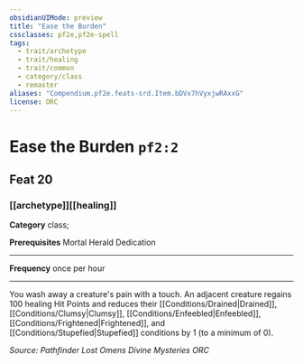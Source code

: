 ```yaml
---
obsidianUIMode: preview
title: "Ease the Burden"
cssclasses: pf2e,pf2e-spell
tags:
  - trait/archetype
  - trait/healing
  - trait/common
  - category/class
  - remaster
aliases: "Compendium.pf2e.feats-srd.Item.bDVx7hVyxjwRAxxG"
license: ORC
---
```

# Ease the Burden `pf2:2`
## Feat 20
### [[archetype]][[healing]]

**Category** class; 



**Prerequisites** Mortal Herald Dedication
* * *
**Frequency** once per hour

* * *

You wash away a creature's pain with a touch. An adjacent creature regains 100 healing Hit Points and reduces their [[Conditions/Drained|Drained]], [[Conditions/Clumsy|Clumsy]], [[Conditions/Enfeebled|Enfeebled]], [[Conditions/Frightened|Frightened]], and [[Conditions/Stupefied|Stupefied]] conditions by 1 (to a minimum of 0).

*Source: Pathfinder Lost Omens Divine Mysteries*
*ORC*